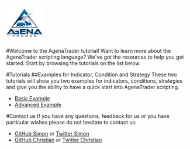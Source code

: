 
![AgenaTrader](./images/logo_100.png)

#Welcome to the AgenaTrader tutorial!
Want to learn more about the AgenaTrader scripting language? We've got the resources to help you get started. Start by browsing the tutorials on the list below.

#Tutorials
##Examples for Indicator, Condition and Strategy
These two tutorials will show you two examples for indicators, conditions, strategies and give you the ability to have a quick start into AgenaTrader scripting.
* [Basic Example](./Example_Indicator_Condition_Strategy_Basic/README.md)
* [Advanced Example](./Example_Indicator_Condition_Strategy_Advanced/README.md)


#Contact us
If you have any questions, feedback for us or you have particular wishes please do not hesitate to contact us:
* [GitHub Simon](https://github.com/simonpucher) or [Twitter Simon](https://twitter.com/SimonPucher)
* [GitHub Christian](https://github.com/ckovar82) or [Twitter Christian](https://twitter.com/ckovar82)
